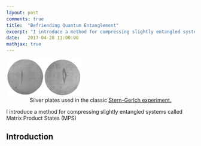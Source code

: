 ```yaml
---
layout: post
comments: true
title:  "Befriending Quantum Entanglement"
excerpt: "I introduce a method for compressing slightly entangled systems called Matrix Product States (MPS)"
date:   2017-04-28 11:00:00
mathjax: true
---
```


<div class="imgcap_noborder">
    <img src="/assets/mps/stern-gerlach.png" width="40%">
    <div class="thecap" style="text-align:center">Silver plates used in the classic <a href="https://phet.colorado.edu/en/simulation/stern-gerlach">Stern-Gerlch experiment.</a></div>
</div>

I introduce a method for compressing slightly entangled systems called Matrix Product States (MPS)

## Introduction

<script src="//repl.it/embed/Gktq/2.js"></script>